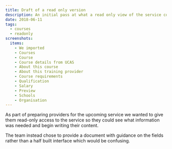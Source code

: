 ```yaml
---
title: Draft of a read only version
description: An initial pass at what a read only view of the service could have looked like
date: 2018-06-11
tags:
  - courses
  - readonly
screenshots:
  items:
    - We imported
    - Courses
    - Course
    - Course details from UCAS
    - About this course
    - About this training provider
    - Course requirements
    - Qualification
    - Salary
    - Preview
    - Schools
    - Organisation
---
```


As part of preparing providers for the upcoming service we wanted to give them read-only access to the service so they could see what information was needed and begin writing their content.

The team instead chose to provide a document with guidance on the fields rather than a half built interface which would be confusing.
